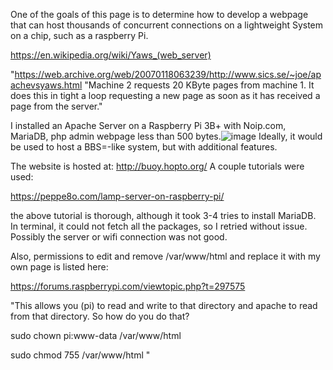 One of the goals of this page is to determine how to develop a webpage that can host thousands of concurrent connections on a lightweight System on a chip, such as a raspberry Pi. 

https://en.wikipedia.org/wiki/Yaws_(web_server)

"https://web.archive.org/web/20070118063239/http://www.sics.se/~joe/apachevsyaws.html "Machine 2 requests 20 KByte pages from machine 1. It does this in tight a loop requesting a new page as soon as it has received a page from the server." 

I installed an Apache Server on a Raspberry Pi 3B+ with Noip.com, MariaDB, php admin webpage less than 500 bytes.![image](https://user-images.githubusercontent.com/76194453/202923239-9fcbf9da-ec33-41fb-83b3-2b0890834f57.png)  Ideally, it would be used to host a BBS=-like system, but with additional features. 

The website is hosted at: http://buoy.hopto.org/
A couple tutorials were used: 

https://peppe8o.com/lamp-server-on-raspberry-pi/

the above tutorial is thorough, although it took 3-4 tries to install MariaDB. In terminal, it could not fetch all the packages, so I retried without issue. Possibly the server or wifi connection was not good. 

Also, permissions to edit and remove /var/www/html and replace it with my own page is listed here:

https://forums.raspberrypi.com/viewtopic.php?t=297575 

"This allows you (pi) to read and write to that directory and apache to
read from that directory. So how do you do that?

sudo chown pi:www-data /var/www/html

sudo chmod 755 /var/www/html "

